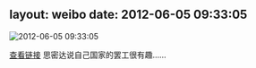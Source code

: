 layout: weibo
date: 2012-06-05 09:33:05
---
<meta name="referrer" content="no-referrer" />

<img src="/images/favicon.ico" style="float: left;"/>2012-06-05 09:33:05

 <a href="http://rrurl.cn/i7sN2g" class="rra-common-link" target="_blank">查看链接</a>  思密达说自己国家的罢工很有趣……

